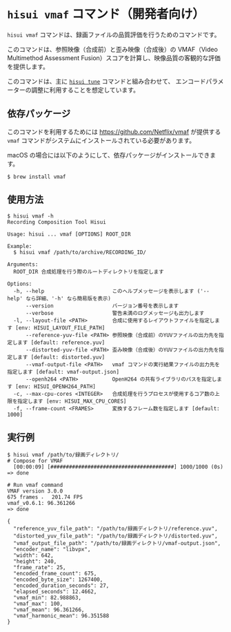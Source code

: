 # `hisui vmaf` コマンド（開発者向け）

`hisui vmaf` コマンドは、録画ファイルの品質評価を行うためのコマンドです。

このコマンドは、参照映像（合成前）と歪み映像（合成後）の VMAF（Video Multimethod Assessment Fusion）スコアを計算し、映像品質の客観的な評価を提供します。

このコマンドは、主に [`hisui tune`](command_tune.md) コマンドと組み合わせて、
エンコードパラメーターの調整に利用することを想定しています。

## 依存パッケージ

このコマンドを利用するためには https://github.com/Netflix/vmaf が提供する `vmaf` コマンドがシステムにインストールされている必要があります。

macOS の場合には以下のようにして、依存パッケージがインストールできます。

```
$ brew install vmaf
```

## 使用方法

```console
$ hisui vmaf -h
Recording Composition Tool Hisui

Usage: hisui ... vmaf [OPTIONS] ROOT_DIR

Example:
  $ hisui vmaf /path/to/archive/RECORDING_ID/

Arguments:
  ROOT_DIR 合成処理を行う際のルートディレクトリを指定します

Options:
  -h, --help                      このヘルプメッセージを表示します ('--help' なら詳細、'-h' なら簡易版を表示)
      --version                   バージョン番号を表示します
      --verbose                   警告未満のログメッセージも出力します
  -l, --layout-file <PATH>        合成に使用するレイアウトファイルを指定します [env: HISUI_LAYOUT_FILE_PATH]
      --reference-yuv-file <PATH> 参照映像（合成前）のYUVファイルの出力先を指定します [default: reference.yuv]
      --distorted-yuv-file <PATH> 歪み映像（合成後）のYUVファイルの出力先を指定します [default: distorted.yuv]
      --vmaf-output-file <PATH>   vmaf コマンドの実行結果ファイルの出力先を指定します [default: vmaf-output.json]
      --openh264 <PATH>           OpenH264 の共有ライブラリのパスを指定します [env: HISUI_OPENH264_PATH]
  -c, --max-cpu-cores <INTEGER>   合成処理を行うプロセスが使用するコア数の上限を指定します [env: HISUI_MAX_CPU_CORES]
  -f, --frame-count <FRAMES>      変換するフレーム数を指定します [default: 1000]
```

## 実行例

```console
$ hisui vmaf /path/to/録画ディレクトリ/
# Compose for VMAF
  [00:00:09] [########################################] 1000/1000 (0s)
=> done

# Run vmaf command
VMAF version 3.0.0
675 frames ⠄⠀ 201.74 FPS
vmaf_v0.6.1: 96.361266
=> done

{
  "reference_yuv_file_path": "/path/to/録画ディレクトリ/reference.yuv",
  "distorted_yuv_file_path": "/path/to/録画ディレクトリ/distorted.yuv",
  "vmaf_output_file_path": "/path/to/録画ディレクトリ/vmaf-output.json",
  "encoder_name": "libvpx",
  "width": 642,
  "height": 240,
  "frame_rate": 25,
  "encoded_frame_count": 675,
  "encoded_byte_size": 1267400,
  "encoded_duration_seconds": 27,
  "elapsed_seconds": 12.4662,
  "vmaf_min": 82.988863,
  "vmaf_max": 100,
  "vmaf_mean": 96.361266,
  "vmaf_harmonic_mean": 96.351588
}
```
